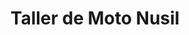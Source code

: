 ---
title: "Taller de Moto Nusil"
url: /presidente-franco/taller-de-moto-nusil/
shop: Autowerkstatt
---